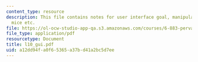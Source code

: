 ```yaml
---
content_type: resource
description: This file contains notes for user interface goal, manipulation, widgets,
  mice etc.
file: https://ol-ocw-studio-app-qa.s3.amazonaws.com/courses/6-883-pervasive-human-centric-computing-sma-5508-spring-2006/a12dd94fa0f65365a37bd41a2bc5d7ee_l10_gui.pdf
file_type: application/pdf
resourcetype: Document
title: l10_gui.pdf
uid: a12dd94f-a0f6-5365-a37b-d41a2bc5d7ee
---
```

